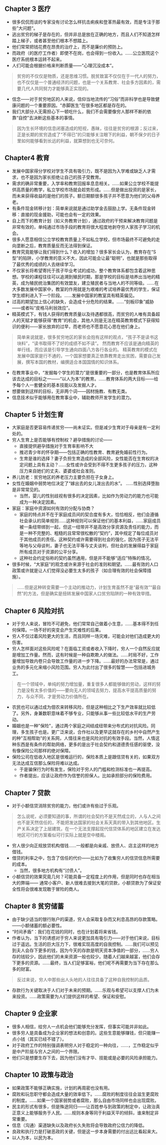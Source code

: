 ## Chapter 3 医疗
- 很多侃侃而谈的专家没有讨论怎么样抗击痢疾和登革热最有效，而是专注于那些”大问题“。
- 逃出贫穷的梯子是存在的，但并非总是放在正确的地方，而且人们不知道怎样踏上梯子，或者甚至他们根本不想踏上。
- 他们常常把钱花费在昂贵的治疗上，而不是廉价的预防上。
- 而政府（的医疗工作者）即使不在岗，也会得到一份收入。……公立医院这个医疗系统根本运转不起来。
- 人们可能会根据价格来判断质量——“心理沉没成本”。
> 贫穷的不仅仅是物质，还是思维习惯。脱贫致富不仅仅在于一代人的努力，也不仅仅是一个普通经济的问题，也是一个关系教育、社会多方因素的，需要几代人共同努力才能够真正实现的。

- 信念——对于贫穷地区的人来说，信仰当地流传的“习俗”而非科学也是导致健康问题的一个重要原因。“赤脚医生”在很多地区都是存在的。
- 我们大部分人无需担心下一顿吃什么，我们不会需要像穷人那样不断的依靠“自控”去决断这些基本的事情。
> 因为生长环境的信息闭塞造成的短视，愚昧，往往是贫穷的根源；反过来，正是长期的贫穷造成了“不得已”的只能够关注眼下的利益，朝不保夕的日子里如何能够看到长远的利益，就算想到也无可奈何。

## Chapter4 教育

- 发展中国家得分学校对学生不具有吸引力，既不是因为入学难或缺乏人才需求，也不是因为家长拒绝让自己的孩子受教育。
-  需求的确非常重要，入学率和教育回报率息息相关。……如果公立学校不能提供高质量的教学，私立学校市场就会趁势形成。……但是做出投资的是家长，而未来获得收益的是他们的孩子。额日期额很多孩子并不愿意为他们的父母养老。
- 有条件现金转移计划：简单来说就是通过助学金去鼓励上学。无条件现金转移：直接的现金援助，可能也会有一定的效果。
- 自上而下的教育计划（如义务教育计划），通过政府的干预来解决教育问题是非常有效的，单纯通过市场手段的教育将很大程度地剥夺穷人家孩子学习的机会。
- 很多人愿意相信公立学校教育质量上不如私立学校，但市场最终不可避免的走向垄断之后，教育质量反而无法得到保证。
- 教育究竟能够让我们得到什么？收入的增加？很多家长会认为，教育存在“S型”的陷阱，小学教育的意义不大，因此可能会让最“聪明”，也就是那些取得了最优秀的成绩的人去继续学习。
- 不仅家长将希望寄托于孩子毕业考试的成功，整个教育体系都包含着这种思想。学校的课程往往可以追溯到殖民时期，那是学校的目标是培养出当地的精英，成为殖民统治集团的有效盟友，建立殖民者与当地人的不同等级。……在大多数发展中国家中，教室的作用就是为艰难的考试培养最优秀的学生，保证学生顺利进入下一个阶段。……发展中国家的教室具有精英偏见。
- 过高的期望加上信心的缺失，会造成十分危险的结果。……“刻板印象”威胁——或者叫“皮格马利翁效应”。
- 精英模式下，有钱人获得的教育质量以及待遇都很高，而贫穷的人唯有具备超人的天赋才能够获得“教育”的机会，其他人则是无法在精英教育模式下获得知识的便利——家长放弃的过早，而老师也不愿意花心思在他们身上。
> 简单来说就是，很多贫穷地区的家长会抱有这样的观点，“孩子不是读书这块料”，“读书取得不了好的成绩不如不读”。
> 然而教育不应该是通向精英的单行线，而应该是引导学生通向四面八方各行各业的。
> 精英教育的模式在发展中国家是行不通的，一个国家想要真正依靠教育走出贫困，需要自己发展，撰写本国的教材，编撰适合本国国情的知识体系。

- 在教育事业中，“发掘每个学生的潜力”是很重要的一部分，也是教育体系所应该去达成的目标之一——“以人为本”的教育。……教育体系的两大目标——给予每个人一套健全的基本技能以及发掘人才。
- 想要做到这样的目标，无非两个词——因材施教、有教无类。
- 信息技术似乎能够用在教育事业中，辅助教师开发学生的潜力。
## Chapter 5 计划生育

- 大家庭是否更容易传递贫穷——尚未证实。但是减少生育对于母亲是有一定利处的。
- 穷人生育上是否能够有控制权？避孕措施的讨论——
   - 直接提供避孕措施对于生育率影响不大
   - 推迟青少年的怀孕期——包括正确的性教育、教育避免婚前性行为。
   - 生育是谁的选择？妻子负担生育造成的全部风险，女性能否在生育权的决定问题上具有主动？……女性或许会受到不得不生更多孩子的压力，这种压力来自她们的丈夫、婆婆或社会准则。
- 养儿防老：贫穷地区的养老压力主要负担在子女身上。
- 女性在婚姻中弱势地位决定了“嫁出去的女儿泼出去的水”。 ……性别选择堕胎是非常常见的。
   - 当然，婴儿的性别歧视有很多的决定因素，比如作为劳动力的能力也可能成为一种决定因素。
- 家庭：家庭中资源如何有效的分配与协商？
   - 家庭的特点并不在于家庭成员间的契合度有多大，恰恰相反，他们会遵循社会承认的简单规则……这种规则可以保证他们的基本利益，……家庭成员被一条纽带绑到一起，但这一纽带并不是高效分享资源及责任的能力，而是一种不完整的、粗糙的且常常很松散的“契约”，其中规定了每位成员对于其他成员的责任。这种契约或许需要得到社会的强化，因为孩子无法平等地与父母谈判，妻子也无法平等与丈夫谈判，但社会的发展得益于家庭所有成员对于资源的公平分享。
   - 这种社会约定俗称的契约虽然通用，但是并不能够“适应”特殊的情况。
- 很多时候，“大家庭”的观念或许来源于社会的准则和期望。……最有效的人口政策或许就是让人们觉得没必要生太多的孩子（如合理有效的社会保障措施）。
> ……但是这种转变需要一个主动的推动力，计划生育虽然不是“最有效”“最自然”的方法，但是确实是扭转发展中国家人口贫穷陷阱的一种有效举措。

## Chapter 6 风险对抗

- 对于穷人来说，冒险不可避免，他们常常自己做着小生意，……基本得不到任何保障。一场不好的突变会产生灾难性的后果。
- 穷人不仅过着风险更大的生活，而且同样一场灾难，可能会对他们造成更大的伤害。 
- 穷人怎样面对这些风险呢？在面临工资或者收入下降时，穷人一个自然反应就是增加工作量。然而，这有时候是一种自欺欺人的做法。……时局不好，工作量增加导致内卷只会导致工作量的进一步下降。……最好的办法常常是，通过业务的多元化来缩小风险范围。穷人为此付出了很多的智慧——包括进城务工。
> 在一个领域中，单纯的努力增加量，重复很多人都能够做的劳动，这样的努力是没有太多价值的——要向无人的领域去努力，提高水平提高质量的努力，与众不同，才是劳动力价值所在。

- 农民也可以通过成为佃农来转移风险，但是这种相比之下生产效率就比较低了。另外，身兼数职意味着不够专业，只能够从事一些比较低水平的生产劳动。
- 婚姻也是一种"保险"，通过两个家庭之间结成纽带来分布式的对抗风险。同理，多生孩子也是。更广泛来说，合作社以及更早这就存在的乡村中自然产生的种"互相帮助"的关系网，人情往来也是风险对抗的有效手段。当然，人情这种东西是有条件的帮助网络，更多的是出于社会契约和道德责任感的驱使，没有像保险公司那样的绝对保障。
- 保险公司在低收入地区是很难运行的，保险本质上是跟信贷有关的，如果双方无法达成互信那么保险将难以达成。
   - 于是骗保行为时有发生，保险对于穷人的门槛和检测标准也一再提高。
   - 作者提出，应该让政府作为信誉的担保人。比如承担部分的保险费用。
## Chapter 7 贷款

- 对于小额信贷消除贫穷的能力，他们或许有些过于乐观。
> 怎么说呢，必须要知道的事，所谓的社会契约不是天然成立的，人与人之间也不是天然信任的，不能把发达国家的社会关系天真的带入到其他地区。生产关系决定了上层建筑，在一个无法支撑起现代信贷体系的地区建立在发达地区可行的方案看似可行实际上就是空中楼阁。

- 穷人很少向正规放贷机构借钱……一般都是向亲戚、放债人、店主这样的地方借钱。
- 借贷的利率之中，包含了信任的代价——比如为了收集穷人的信贷信息所需要的成本。
   - 当然，很多地方机构有“讨债人”。
- 小额信贷的效果究竟几何？可能具备一定程度上的作用，但是同时也存在相当大的弊端—— 通常小客户、新人很难去接到大笔的贷款，小额贷款为了保证安全性将会很难发现敢于冒险的商人。
## Chapter 8 贫穷储蓄

- 由于缺少适当的银行账户的渠道，穷人会采取复杂而又利息高昂的存款策略。——小额储蓄的额必要性。
- “时间矛盾”：我们在花钱的同时，也在计划着将来省钱。
- 作者认为，当下的诱惑对于穷人来说更加具有吸引力——对于他们来说，目标过于遥远。生活的巨大压力下，很难实现高度的自我控制。……我们可以预见到夫人会存下更多的钱，因为今天的存款是明天资本净值的一部分，……穷人存的钱较少，因此他们的未来资源一般也较少。随着人们越来越富，他们会存下更多的资源。……最终，当人们足够富裕，他们呢不再需要为当下存在那么多的财富。
> 反过来说，穷人中那些出人头地的人往往具备了这种自我控制的品质。

- 存款行为关键取决于人们对于未来的预期。……乐观与希望可以支撑人们为未来投资。……政策需要为人们提供这样的希望、保证和安慰。
## Chapter 9 企业家

- 很多人相信，给穷人一点机会他们能够充分发挥，但事实可能并非如此。
- 很多穷人是具备成为企业家的想法和创意的。这些生意能够赚钱，但只能赚一点小钱（其实已经不错了）。
- 对于政府工作的特别强调表明穷人对于稳定的一种向往，……，工作稳定似乎是中产阶层与穷人之间的一个界限。
- 他们只是想要生存下去，因为他们没有才华、技能或是必要的风险承担能力。
## Chapter 10 政策与政治

- 如果政策不能够正确实施，计划的再周密也没有用。
- 腐败和玩忽职守都会造成大量的效率低下。……腐败的制度往往会滋生更腐败的制度。……如果一个国家弱势或者腐败，那么自由市场同样也会出现腐败。
- 民主的形式有很多，但是殊途同归——让百姓参与到政策的制定中，让政治真正意义上能够服务于人民。……规则本身等同于利益天平的倾斜，谁来制定非常重要。
- 信息（沟通）渠道缺失以及政府长久失败将会导致政府公信力的降低。
- 良政和执行力是打破恶政的关键，但是这一步本身需要的付出远比看起来大。
- 以人为本，以民为本。
